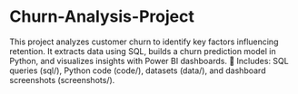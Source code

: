 # Churn-Analysis-Project
This project analyzes customer churn to identify key factors influencing retention. It extracts data using SQL, builds a churn prediction model in Python, and visualizes insights with Power BI dashboards.  📂 Includes: SQL queries (sql/), Python code (code/), datasets (data/), and dashboard screenshots (screenshots/).
